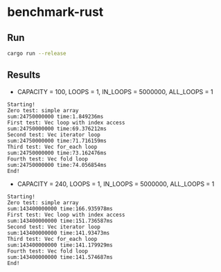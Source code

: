 # benchmark-rust

## Run
```bash
cargo run --release
```

## Results

* CAPACITY = 100, LOOPS = 1, IN_LOOPS = 5000000, ALL_LOOPS = 1
```
Starting!
Zero test: simple array
sum:24750000000 time:1.849236ms
First test: Vec loop with index access
sum:24750000000 time:69.376212ms
Second test: Vec iterator loop
sum:24750000000 time:71.716159ms
Third test: Vec for_each loop
sum:24750000000 time:73.162476ms
Fourth test: Vec fold loop
sum:24750000000 time:74.056854ms
End!

```

* CAPACITY = 240, LOOPS = 1, IN_LOOPS = 5000000, ALL_LOOPS = 1
```
Starting!
Zero test: simple array
sum:143400000000 time:166.935978ms
First test: Vec loop with index access
sum:143400000000 time:151.736587ms
Second test: Vec iterator loop
sum:143400000000 time:141.93473ms
Third test: Vec for_each loop
sum:143400000000 time:141.179929ms
Fourth test: Vec fold loop
sum:143400000000 time:141.574687ms
End!
```
